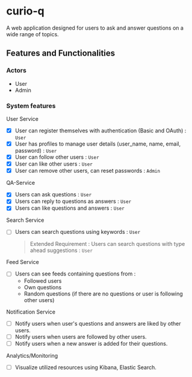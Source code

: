 # curio-q
A web application designed for users to ask and answer questions on a wide range of topics.

## Features and Functionalities

### Actors

- User 
- Admin

### System features

User Service

- [x] User can register themselves with authentication (Basic and OAuth) : `User`
- [x] User has profiles to manage user details (user_name, name, email, password) : `User`
- [x] User can follow other users : `User`
- [x] User can like other users : `User`
- [x] User can remove other users, can reset passwords : `Admin`

QA-Service

- [x] Users can ask questions : `User`
- [x] Users can reply to questions as answers : `User`
- [x] Users can like questions and answers : `User`

Search Service

- [ ] Users can search questions using keywords : `User`
    > Extended Requirement : Users can search questions with type ahead suggestions : `User`

Feed Service

- [ ] Users can see feeds containing questions from :
  - Followed users
  - Own questions
  - Random questions (if there are no questions or user is following other users)

Notification Service

- [ ] Notify users when user's questions and answers are liked by other users.
- [ ] Notify users when users are followed by other users.
- [ ] Notify users when a new answer is added for their questions.

Analytics/Monitoring

- [ ] Visualize utilized resources using Kibana, Elastic Search.
